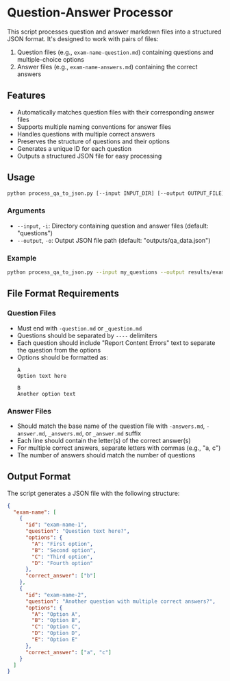 # Question-Answer Processor

This script processes question and answer markdown files into a structured JSON format. It's designed to work with pairs of files:

1. Question files (e.g., `exam-name-question.md`) containing questions and multiple-choice options
2. Answer files (e.g., `exam-name-answers.md`) containing the correct answers

## Features

- Automatically matches question files with their corresponding answer files
- Supports multiple naming conventions for answer files
- Handles questions with multiple correct answers
- Preserves the structure of questions and their options
- Generates a unique ID for each question
- Outputs a structured JSON file for easy processing

## Usage

```bash
python process_qa_to_json.py [--input INPUT_DIR] [--output OUTPUT_FILE]
```

### Arguments

- `--input`, `-i`: Directory containing question and answer files (default: "questions")
- `--output`, `-o`: Output JSON file path (default: "outputs/qa_data.json")

### Example

```bash
python process_qa_to_json.py --input my_questions --output results/exam_data.json
```

## File Format Requirements

### Question Files

- Must end with `-question.md` or `_question.md`
- Questions should be separated by `----` delimiters
- Each question should include "Report Content Errors" text to separate the question from the options
- Options should be formatted as:
  ```
  A
  Option text here
  
  B
  Another option text
  ```

### Answer Files

- Should match the base name of the question file with `-answers.md`, `-answer.md`, `_answers.md`, or `_answer.md` suffix
- Each line should contain the letter(s) of the correct answer(s)
- For multiple correct answers, separate letters with commas (e.g., "a, c")
- The number of answers should match the number of questions

## Output Format

The script generates a JSON file with the following structure:

```json
{
  "exam-name": [
    {
      "id": "exam-name-1",
      "question": "Question text here?",
      "options": {
        "A": "First option",
        "B": "Second option",
        "C": "Third option",
        "D": "Fourth option"
      },
      "correct_answer": ["b"]
    },
    {
      "id": "exam-name-2",
      "question": "Another question with multiple correct answers?",
      "options": {
        "A": "Option A",
        "B": "Option B",
        "C": "Option C",
        "D": "Option D",
        "E": "Option E"
      },
      "correct_answer": ["a", "c"]
    }
  ]
}
``` 